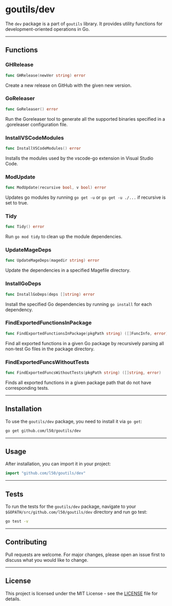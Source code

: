 # goutils/dev

The `dev` package is a part of `goutils` library. It provides utility
functions for development-oriented operations in Go.

---

## Functions

### GHRelease

```go
func GHRelease(newVer string) error
```

Create a new release on GitHub with the given new version.

### GoReleaser

```go
func GoReleaser() error
```

Run the Goreleaser tool to generate all the supported
binaries specified in a .goreleaser configuration file.

### InstallVSCodeModules

```go
func InstallVSCodeModules() error
```

Installs the modules used by the vscode-go extension in Visual Studio Code.

### ModUpdate

```go
func ModUpdate(recursive bool, v bool) error
```

Updates go modules by running `go get -u` or
`go get -u ./...` if recursive is set to true.

### Tidy

```go
func Tidy() error
```

Run `go mod tidy` to clean up the
module dependencies.

### UpdateMageDeps

```go
func UpdateMageDeps(magedir string) error
```

Update the dependencies in a specified Magefile directory.

### InstallGoDeps

```go
func InstallGoDeps(deps []string) error
```

Install the specified Go dependencies by
running `go install` for each dependency.

### FindExportedFunctionsInPackage

```go
func FindExportedFunctionsInPackage(pkgPath string) ([]FuncInfo, error)
```

Find all exported functions in a given Go
package by recursively parsing all non-test
Go files in the package directory.

### FindExportedFuncsWithoutTests

```go
func FindExportedFuncsWithoutTests(pkgPath string) ([]string, error)
```

Finds all exported functions in a given package path that
do not have corresponding tests.

---

## Installation

To use the `goutils/dev` package, you need to install it via `go get`:

```bash
go get github.com/l50/goutils/dev
```

---

## Usage

After installation, you can import it in your project:

```go
import "github.com/l50/goutils/dev"
```

---

## Tests

To run the tests for the `goutils/dev` package, navigate to
your `$GOPATH/src/github.com/l50/goutils/dev` directory
and run go test:

```bash
go test -v
```

---

## Contributing

Pull requests are welcome. For major changes, please
open an issue first to discuss what you would like to change.

---

## License

This project is licensed under the MIT License - see
the [LICENSE](../../LICENSE) file for details.
